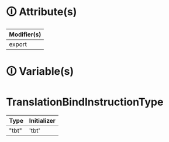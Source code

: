 # &#128712; Attribute(s)

| Modifier(s)                            |
|----------------------------------------|
| export |

# &#128712; Variable(s)

# TranslationBindInstructionType

| Type                        | Initializer                       |
|-----------------------------|-----------------------------------|
| "tbt" | 'tbt' |